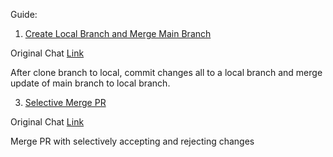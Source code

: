 Guide:

1. [Create Local Branch and Merge Main Branch](https://github.com/harveyp123/git-learning/blob/main/README_Local_Commit.md)

Original Chat [Link](https://chatgpt.com/share/66ff743b-3290-8004-ac50-dd46facd181d)

After clone branch to local, commit changes all to a local branch and merge update of main branch to local branch. 

3. [Selective Merge PR](https://github.com/harveyp123/git-learning/blob/main/README_Merge_PR.md)

Original Chat [Link](https://chatgpt.com/share/66ff6491-06c8-8004-9df9-357b987be64d)

Merge PR with selectively accepting and rejecting changes

